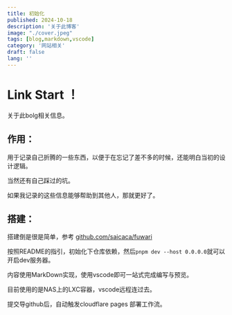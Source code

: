 ```yaml
---
title: 初始化
published: 2024-10-18
description: '关于此博客'
image: "./cover.jpeg"
tags: [blog,markdown,vscode]
category: '网站相关'
draft: false 
lang: ''
---
```

# Link Start ！

关于此bolg相关信息。

## 作用：

用于记录自己折腾的一些东西，以便于在忘记了差不多的时候，还能明白当初的设计逻辑。

当然还有自己踩过的坑。

如果我记录的这些信息能够帮助到其他人，那就更好了。

## 搭建：

搭建倒是很是简单，参考 [github.com/saicaca/fuwari](https://github.com/saicaca/fuwari)

按照README的指引，初始化下仓库依赖，然后```pnpm dev --host 0.0.0.0```就可以开启dev服务器。

内容使用MarkDown实现，使用vscode即可一站式完成编写与预览。

目前使用的是NAS上的LXC容器，vscode远程连过去。

提交导github后，自动触发cloudflare pages 部署工作流。